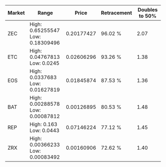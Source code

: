 | Market | Range | Price| Retracement | Doubles to 50% |
| --- | --- | --- | --- | --- |
| ZEC | High: 0.65255547<br />Low: 0.18309496 | 0.20177427 | 96.02 % | 2.07 |
| ETC | High: 0.04767813<br />Low: 0.0245 | 0.02606296 | 93.26 % | 1.38 |
| EOS | High: 0.0337683<br />Low: 0.01627819 | 0.01845874 | 87.53 % | 1.36 |
| BAT | High: 0.00288578<br />Low: 0.00087812 | 0.00126895 | 80.53 % | 1.48 |
| REP | High: 0.163<br />Low: 0.0443 | 0.07146224 | 77.12 % | 1.45 |
| ZRX | High: 0.00366233<br />Low: 0.00083492 | 0.00160906 | 72.62 % | 1.40 |
